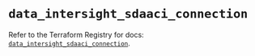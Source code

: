 # `data_intersight_sdaaci_connection`

Refer to the Terraform Registry for docs: [`data_intersight_sdaaci_connection`](https://registry.terraform.io/providers/ciscodevnet/intersight/1.0.71/docs/data-sources/sdaaci_connection).
